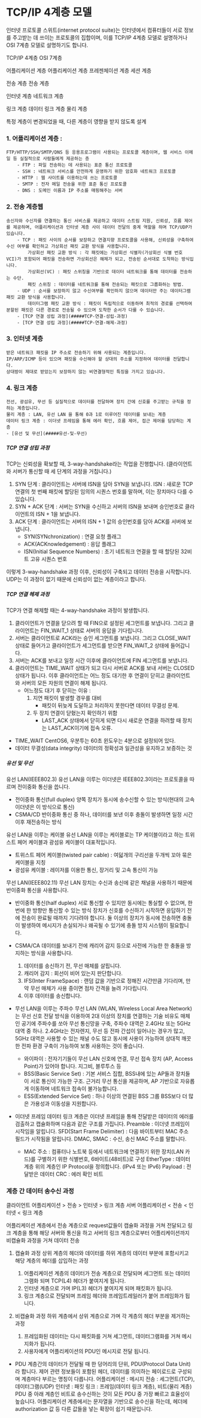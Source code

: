 # TCP/IP 4계층 모델

인터넷 프로토콜 스위트(internet protocol suite)는 인터넷에서 컴퓨터들이 서로 정보를 주고받는 데 쓰이는 프로토콜의 집합이며, 이를 TCP/IP 4계층 모델로 설명하거나 OSI 7계층 모델로 설명하기도 합니다.

TCP/IP 4계층            OSI 7계층

어플리케이션 계층       어플리케이션 계층
                        프레젠체이션 계층
                        세션 계층

전송 계층               전송 계층

인터넷 계층             네트워크 계층

링크 계층               데이터 링크 계층
                        물리 계층

특정 계층이 변경되었을 때, 다른 계층이 영향을 받지 않도록 설계

### 1. 어플리케이션 계층 : 
    FTP/HTTP/SSH/SMTP/DNS 등 응용프로그램이 사용되는 프로토콜 계층이며, 웹 서비스 이메일 등 실질적으로 사람들에게 제공하는 층
        - FTP : 파일 전송하는 데 사용되는 표준 통신 프로토콜
        - SSH : 네트워크 서비스를 안전하게 운영하기 위한 암호화 네트워크 프로토콜
        - HTTP : 웹 사이트를 이용하는데 쓰는 프로토콜
        - SMTP : 전자 메일 전송을 위한 표준 통신 프로토콜
        - DNS : 도메인 이름과 IP 주소를 매핑해주는 서버
### 2. 전송 계층웹
    송신자와 수신자를 연결하는 통신 서비스를 제공하고 데이터 스트림 지원, 신뢰성, 흐름 제어를 제공하며, 어플리케이션과 인터넷 계층 사이 데이터 전달의 중계 역할을 하며 TCP/UDP가 있습니다.
        - TCP : 패킷 사이의 순서를 보장하고 연결지향 프로토콜을 사용해, 신뢰성을 구축하여 수신 여부를 확인하고 가상회선 패킷 교환 방식을 사용합니다.
            가상회선 패킷 교환 방식 : 각 패킷에는 가상회선 식별자(가상회선 식별 번호 VCI)가 포함되어 패킷을 전송하면 가상회선은 해제가 되고, 전송된 순서대로 도착하는 방식입니다.
            가상회선(VC) : 패킷 스위칭을 기반으로 데이터 네트워크를 통해 데이터를 전송하는 수단.
            패킷 스위칭 : 데이터를 네트워크를 통해 전송되는 패킷으로 그룹화하는 방법.
        - UDP : 순서를 보장하지 않고 수신여부를 확인하지 않으며 데이터만 주는 데이터그램 패킷 교환 방식을 사용합니다. 
            데이터그램 패킷 교환 방식 : 패킷이 독립적으로 이동하며 최적의 경로를 선택하여 분할된 패킷은 다른 경로로 전송될 수 있으며 도착한 순서가 다를 수 있습니다.
        - [TCP 연결 성립 과정](#####TCP-연결-성립-과정)
        - [TCP 연결 성립 과정](#####TCP-연결-해제-과정)
### 3. 인터넷 계층
    받은 네트워크 패킷을 IP 주소로 전송하기 위해 사용되는 계층입니다.
    IP/ARP/ICMP 등이 있으며 패킷을 수신해야 할 상대의 주소를 지정하여 데이터를 전달합니다.
    상대방이 제대로 받았는지 보장하지 않는 비연결형적인 특징을 가지고 있습니다.
### 4. 링크 계층
    전선, 광섬유, 무선 등 실질적으로 데이터를 전달하며 장치 간에 신호를 주고받는 규칙을 정하는 계층입니다.
    물리 계층 : LAN, 유선 LAN 을 통해 0과 1로 이루어진 데이터를 보내는 계층
    데이터 링크 계층 : 이더넷 프레임을 통해 에러 확인, 흐름 제어, 접근 제어를 담당하는 계층
    - [유선 및 무선](#####유선-및-무선) 

##### TCP 연결 성립 과정
TCP는 신뢰성을 확보할 때, 3-way-handshake라는 작업을 진행합니다.
(클라이언트와 서버가 통신할 때 세 단계의 과정을 거칩니다.)
1. SYN 단계 : 클라이언트는 서버에 ISN을 담아 SYN을 보냅니다.
    ISN : 새로운 TCP 연결의 첫 번째 패킷에 할당된 임의의 시퀀스 번호를 말하며, 이는 장치마다 다를 수 있습니다.
2. SYN + ACK 단계 : 서버는 SYN을 수신하고 서버의 ISN을 보내며 승인번호로 클라이언트의 ISN + 1을 보냅니다.
3. ACK 단계 : 클라이언트는 서버의 ISN + 1 값의 승인번호를 담아 ACK를 서버에 보냅니다.
    - SYN(SYNchronization) : 연결 요청 플래그
    - ACK(ACKnowledgement) : 응답 플래그
    - ISN(Initial Sequence Numbers) : 초기 네트워크 연결을 할 때 할당된 32비트 고유 시퀀스 번호

이렇게 3-way-handshake 과정 이후, 신뢰성이 구축되고 데이터 전송을 시작합니다.
UDP는 이 과정이 없기 때문에 신뢰성이 없는 계층이라고 합니다.

##### TCP 연결 헤제 과정
TCP가 연결 해제할 때는 4-way-handshake 과정이 발생합니다.
1. 클라이언트가 연결을 닫으려 할 때 FIN으로 설정된 세그먼트를 보냅니다.
    그리고 클라이언트는 FIN_WAIT_1 상태로 서버의 응답을 기다립니다.
2. 서버는 클라이언트로 ACK라는 승인 세그먼트를 보냅니다.
    그리고 CLOSE_WAIT 상태로 들어가고 클라이언트가 세그먼트를 받으면 FIN_WAIT_2 상태에 들어갑니다.
3. 서버는 ACK를 보내고 일정 시간 이후에 클라이언트에 FIN 세그먼트를 보냅니다.
4. 클라이언트는 TIME_WAIT 상태가 되고 다시 서버로 ACK를 보내 서버는 CLOSED상태가 됩니다.
    이후 클라이언트는 어느 정도 대기한 후 연결이 닫히고 클라이언트와 서버의 모든 자원의 연결이 해제 됩니다.
    - 어느정도 대기 후 닫히는 이유 :
        1) 지연 패킷이 발생할 경우를 대비
            - 패킷이 뒤늦게 도달하고 처리하지 못한다면 데이터 무결성 문제.
        2) 두 장치 연결이 닫혔는지 확인하기 위함
            - LAST_ACK 상태에서 닫히게 되면 다시 새로운 연결을 하려할 때 장치는 LAST_ACK이기에 접속 오류.
- TIME_WAIT
    CentOS6, 우분투는 60초 윈도우는 4분으로 설정되어 있다.
- 데이터 무결성(data integrity)
    데이터의 정확성과 일관성을 유지하고 보증하는 것

##### 유선 및 무선
유선 LAN(IEEE802.3)
유선 LAN을 이루는 이더넷은 IEEE802.3이라는 프로토콜을 따르며 전이중화 통신을 씁니다.

- 전이중화 통신(full duplex)
    양쪽 장치가 동시에 송수신할 수 있는 방식(현대의 고속 이더넷은 이 방식으로 통신)
- CSMA/CD
    반이중화 통신 중 하나, 데이터를 보낸 이후 충돌이 발생하면 일정 시간 이후 재전송하는 방식

유선 LAN을 이루는 케이블
유선 LAN을 이루는 케이블로는 TP 케이블이라고 하는 트위스트 페어 케이블과 광섬유 케이블이 대표적입니다.

- 트위스트 페어 케이블(twisted pair cable) : 여덟개의 구리선을 두개씩 꼬아 묶은 케이블을 지칭
- 광섬유 케이블 : 레이저를 이용한 통신, 장거리 및 고속 통신이 가능

무선 LAN(IEEE802.11)
무선 LAN 장치는 수신과 송신에 같은 채널을 사용하기 때문에 반이중화 통신을 사용합니다.

- 반이중화 통신(half duplex)
서로 통신할 수 있지만 동시에는 통실할 수 없으며, 한번에 한 방향만 통신할 수 있는 방식
    장치가 신호를 수신하기 시작하면 응답하기 전에 전송이 완료될 때까지 기다려야 합니다.
    둘 이상의 장치가 동시에 전송하면 충돌이 발생하여 메시지가 손실되거나 왜곡될 수 있기에 충돌 방지 시스템이 필요합니다.

- CSMA/CA 
데이터를 보내기 전에 캐리어 감지 등으로 사전에 가능한 한 충돌을 방지하는 방식을 사용합니다.
    1. 데이터를 송신하기 전, 무선 매체를 살핍니다.
    2. 캐리어 감지 : 회선이 비어 있는지 판단합니다.
    3. IFS(Inter FrameSpace) : 랜덤 값을 기반으로 정해진 시간만큼 기다리며, 만약 무선 매체가 사용 중이면 점차 간격을 늘려 기다립니다.
    4. 이후 데이터를 송신합니다.

- 무선 LAN을 이루는 주파수
무선 LAN (WLAN, Wireless Local Area Network)는 무선 신호 전달 방식을 이용하여 2대 이상의 장치를 연결하는 기술
비유도 매체인 공기에 주파수를 쏘아 무선 통신망을 구축, 주파수 대역은 2.4GHz 또는 5GHz 대역 중 하나.
2.4GHz는 전자렌지, 무선 등 전파 간섭이 일어나는 경우가 많고,
5GHz 대역은 사용할 수 있는 채널 수도 많고 동시에 사용이 가능하여 상대적 깨끗한 전파 환경 구축이 가능하여 보통 사용하는 것이 좋습니다.
    - 와이파이 : 전자기기들이 무선 LAN 신호에 연결, 무선 접속 장치 (AP, Access Point)가 있어야 합니다.
        지그비, 블루투스 등
    - BSS(Basic Service Set) : 기본 서비스 집합, BSS내에 있는 AP들과 장치들이 서로 통신이 가능한 구조.
        근거리 무선 통신을 제공하며, AP 기반으로 자유롭게 이동하며 네트워크 접속이 불가능합니다.
    - ESS(Extended Service Set) : 하나 이상의 연결된 BSS 그룹
        BSS보다 더 많은 가용성과 이동성을 지원합니다.

- 이더넷 프레임
데이터 링크 계층은 이더넷 프레임을 통해 전달받은 데이터의 에러를 검출하고 캡슐화하며 다음과 같은 구조를 가집니다.
Preamble : 이더넷 프레임이 시작임을 알립니다.
SFD(Start Frame Delimiter) : 다음 바이트부터 MAC 주소 필드가 시작됨을 알립니다.
DMAC, SMAC : 수신, 송신 MAC 주소를 말합니다.
    - MAC 주소 : 컴퓨터나 노트북 등에서 네트워크에 연결하기 위한 장치(LAN 카드)를 구별하기 위한 식별번호,
        6바이트(48비트)로 구성
EtherType : 데이터 계층 위의 계층인 IP Protocol을 정의합니다. (IPv4 또는 IPv6)
Payload : 전달받은 데이터
CRC : 에러 확인 비트

### 계층 간 데이터 송수신 과정
클라이언트
    어플리케이션 > 전송 > 인터넷 > 링크 계층 
서버
    어플리케이션 < 전송 < 인터넷 < 링크 계층 

어플리케이션 계층에서 전송 계층으로 request값들이 캡슐화 과정을 거쳐 전달되고
링크 계층을 통해 해당 서버와 통신을 하고
서버의 링크 계층으로부터 어플리케이션까지 비캡슐화 과정을 거쳐 데이터 전송

1. 캡슐화 과정
    상위 계층의 헤더와 데이터를 하위 계층의 데이터 부분에 포함시키고 해당 계층의 헤더를 삽입하는 과정
    1) 어플리케이션 계층의 데이터가 전송 계층으로 전달되며 세그먼트 또는 데이터그램화 되며 TCP(L4) 헤더가 붙여지게 됩니다.
    2) 인터넷 계층으로 가며 IP(L3) 헤더가 붙여지게 되며 패킷화가 됩니다.
    3) 링크 계층으로 전달되며 프레임 헤더와 프레임트레일러가 붙어 프레임화가 됩니다.

2. 비캡슐화 과정
    하위 계층에서 상위 계층으로 가며 각 계층의 헤더 부분을 제거하는 과정
    1) 프레임화된 데이터는 다시 패킷화를 거쳐 세그먼트, 데이터그램화를 거쳐 메시지화가 됩니다.
    2) 사용자에게 어플리케이션의 PDU인 메시지로 전달 됩니다.

- PDU
계층간의 데이터가 전달될 때 한 덩어리의 단위, PDU(Protocol Data Unit)라 합니다.
제어 관련 정보들이 포함된 헤더, 데이터를 의미하는 페이로드로 구성되며 계층마다 부르는 명칭이 다릅니다.
어플리케이션 : 메시지
전송 : 세그먼트(TCP), 데이터그램(UDP)
인터넷 : 패킷
링크 : 프레임(데이터 링크 계층), 비트(물리 계층)
PDU 중 아래 계층인 비트로 송수신하는 것이 모든 PDU 중 가장 빠르고 효율성이 높습니다.
어플리케이션 계층에서는 문자열을 기반으로 송수신을 하는데, 헤더에 authorization 값 등 다른 값들을 넣는 확장이 쉽기 때문입니다.
